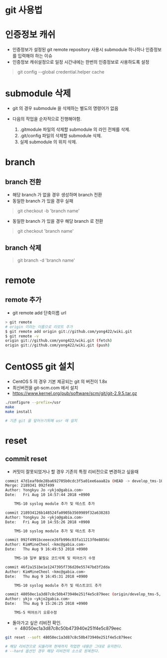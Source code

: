 git 사용법
==========

# 인증정보 캐쉬

- 인증정보가 설정된 git remote repository 사용시 submodule 하나하나 인증정보를 입력해야 하는 이슈   
- 인증정보 캐쉬설정으로 일정 시간내에는 한번의 인증정보로 사용하도록 설정

> git config --global credential.helper cache   

# submodule 삭제

- git 의 경우 submodule 을 삭제하는 별도의 명령어가 없음   
- 다음의 작업을 순차적으로  진행해야함.

  1. .gitmodule 파일의 삭제할 submodule 의 라인 전체를 삭제.
  2. .git/config 파일의 삭제할 submodule 삭제.
  3. 실제 submodule 의 위치 삭제.

# branch

## branch 전환

- 해당 branch 가 없을 경우 생성하며 branch 전환
- 동일한 branch 가 있을 경우 실패

> git checkout -b 'branch name'    

- 동일한 branch 가 있을 경우 해당 branch 로 전환

> git checkout 'branch name'   

## branch 삭제

> git branch -d 'branch name'   



# remote

## remote 추가

- git remote add 단축이름 url
```sh
> git remote
# origin 이라는 이름으로 리모트 추가
$ git remote add origin git://github.com/yong422/wiki.git
$ git remote -v
origin git://github.com/yong422/wiki.git (fetch)
origin git://github.com/yong422/wiki.git (push)

```


# CentOS5 git 설치

- CentOS 5 의 경우 기본 제공되는 git 의 버전이 1.8x
- 최신버전을 git-scm.com 에서 설치
- https://www.kernel.org/pub/software/scm/git/git-2.9.5.tar.gz

```sh
./configure --prefix=/usr
make
make install

# 기존 git 을 덮어쓰기위해 usr 에 설치
```

# reset

## commit reset

- 커밋이 잘못되었거나 할 경우 기존의 특정 리비전으로 변경하고 싶을때

```sh
commit 47d1eaf0de28ba692705b0cdc3f5a01ee6aaa82a (HEAD -> develop_tms-10, origin/develop_tms-10)
Merge: 2189341 092f499
Author: Yongkyu Jo <ykjo@gabia.com>
Date:   Fri Aug 10 14:57:44 2018 +0900

    TMS-10 syslog module 추가 및 테스트 추가

commit 218934126b148524fa0905b3569989f32a638283
Author: Yongkyu Jo <ykjo@gabia.com>
Date:   Fri Aug 10 14:55:26 2018 +0900

    TMS-10 syslog module 추가 및 테스트 추가

commit 092f4991bceeece26fb996c83fa11213f0e8856c
Author: KimMineCheol <kmc@gabia.com>
Date:   Thu Aug 9 16:49:53 2018 +0900

    TMS-10 일부 불필요 코드삭제 및 띄어쓰기 수정

commit 46f2a151be1e1247395f736d20e55747bd3f2dda
Author: KimMineCheol <kmc@gabia.com>
Date:   Thu Aug 9 16:45:31 2018 +0900

    TMS-10 syslog module 추가 및 테스트코드 추가

commit 48050ec1a3d87c8c50b473940e251f4e5c879eec (origin/develop_tms-5, develop_tms-5)
Author: ykjo <ykjo2gabia.com>
Date:   Thu Aug 9 15:26:25 2018 +0900

    TMS-5 띄어쓰기 오류수정
```

- 돌아가고 싶은 리비전 확인.
  - 48050ec1a3d87c8c50b473940e251f4e5c879eec

```sh
git reset --soft 48050ec1a3d87c8c50b473940e251f4e5c879eec

# 해당 리비전으로 되돌리며 현재까지 작업한 내용은 그대로 유지한다.
# --hard 옵션인 경우 해당 리비전의 소스로 원복한다.
```